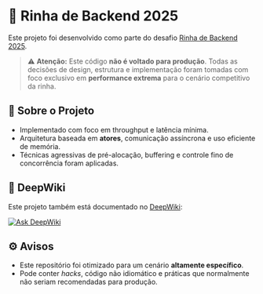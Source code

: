 # 🥩 Rinha de Backend 2025

Este projeto foi desenvolvido como parte do desafio [Rinha de Backend 2025](https://github.com/zanfranceschi/rinha-de-backend-2025).

> ⚠️ **Atenção:** Este código **não é voltado para produção**. Todas as decisões de design, estrutura e implementação foram tomadas com foco exclusivo em **performance extrema** para o cenário competitivo da rinha.

## 📌 Sobre o Projeto

- Implementado com foco em throughput e latência mínima.
- Arquitetura baseada em **atores**, comunicação assíncrona e uso eficiente de memória.
- Técnicas agressivas de pré-alocação, buffering e controle fino de concorrência foram aplicadas.

## 🧠 DeepWiki

Este projeto também está documentado no [DeepWiki](https://deepwiki.com/rbenatti8/rinha-de-backend-2025):

[![Ask DeepWiki](https://deepwiki.com/badge.svg)](https://deepwiki.com/rbenatti8/rinha-de-backend-2025)

## ⚙️ Avisos

- Este repositório foi otimizado para um cenário **altamente específico**.
- Pode conter _hacks_, código não idiomático e práticas que normalmente não seriam recomendadas para produção.
